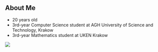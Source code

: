 ## About Me
- 20 years old
- 3rd-year Computer Science student at AGH University of Science and Technology, Krakow
- 3rd-year Mathematics student at UKEN Krakow

<a href="">
  <img align="center" src="https://github-readme-stats.vercel.app/api/top-langs/?username=mlodyjesienin&theme=react&layout=compact&langs_count=8&hide=jupyter%20notebook" />
</a>

<!--
**mlodyjesienin/mlodyjesienin** is a ✨ _special_ ✨ repository because its `README.md` (this file) appears on your GitHub profile.

Here are some ideas to get you started:

- 🔭 I’m currently working on ...
- 🌱 I’m currently learning ...
- 👯 I’m looking to collaborate on ...
- 🤔 I’m looking for help with ...
- 💬 Ask me about ...
- 📫 How to reach me: ...
- 😄 Pronouns: ...
- ⚡ Fun fact: ...
-->
